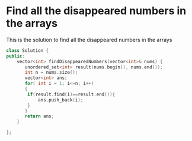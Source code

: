 # Find all the disappeared numbers in the arrays

This is the solution to find all the disappeared numbers in the arrays

```cpp
class Solution {
public:
    vector<int> findDisappearedNumbers(vector<int>& nums) {
       unordered_set<int> result(nums.begin(), nums.end());
       int n = nums.size();
       vector<int> ans;
       for( int i = 1; i<=n; i++)
       {
        if(result.find(i)==result.end()){
            ans.push_back(i);
        }
       }
       return ans;
    }

};
```